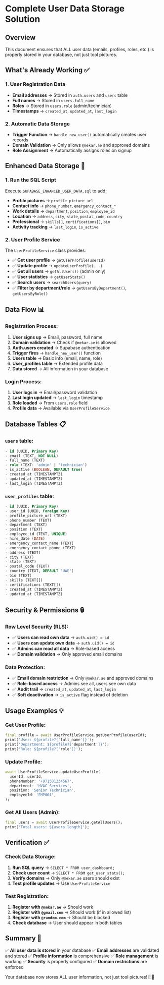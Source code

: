# Complete User Data Storage Solution

## Overview
This document ensures that ALL user data (emails, profiles, roles, etc.) is properly stored in your database, not just tool pictures.

## What's Already Working ✅

### 1. User Registration Data
- **Email addresses** → Stored in `auth.users` and `users` table
- **Full names** → Stored in `users.full_name`
- **Roles** → Stored in `users.role` (admin/technician)
- **Timestamps** → `created_at`, `updated_at`, `last_login`

### 2. Automatic Data Storage
- **Trigger Function** → `handle_new_user()` automatically creates user records
- **Domain Validation** → Only allows `@mekar.ae` and approved domains
- **Role Assignment** → Automatically assigns roles on signup

## Enhanced Data Storage 🚀

### 1. Run the SQL Script
Execute `SUPABASE_ENHANCED_USER_DATA.sql` to add:
- **Profile pictures** → `profile_picture_url`
- **Contact info** → `phone_number`, `emergency_contact_*`
- **Work details** → `department`, `position`, `employee_id`
- **Location** → `address`, `city`, `state`, `postal_code`, `country`
- **Professional** → `skills[]`, `certifications[]`, `bio`
- **Activity tracking** → `last_login`, `is_active`

### 2. User Profile Service
The `UserProfileService` class provides:
- ✅ **Get user profile** → `getUserProfile(userId)`
- ✅ **Update profile** → `updateUserProfile(...)`
- ✅ **Get all users** → `getAllUsers()` (admin only)
- ✅ **User statistics** → `getUserStats()`
- ✅ **Search users** → `searchUsers(query)`
- ✅ **Filter by department/role** → `getUsersByDepartment()`, `getUsersByRole()`

## Data Flow 📊

### Registration Process:
1. **User signs up** → Email, password, full name
2. **Domain validation** → Check if `@mekar.ae` is allowed
3. **Auth.users created** → Supabase authentication
4. **Trigger fires** → `handle_new_user()` function
5. **Users table** → Basic info (email, name, role)
6. **User_profiles table** → Extended profile data
7. **Data stored** → All information in your database

### Login Process:
1. **User logs in** → Email/password validation
2. **Last login updated** → `last_login` timestamp
3. **Role loaded** → From `users.role` field
4. **Profile data** → Available via `UserProfileService`

## Database Tables 📋

### `users` table:
```sql
- id (UUID, Primary Key)
- email (TEXT, NOT NULL)
- full_name (TEXT)
- role (TEXT: 'admin' | 'technician')
- is_active (BOOLEAN, DEFAULT true)
- created_at (TIMESTAMPTZ)
- updated_at (TIMESTAMPTZ)
- last_login (TIMESTAMPTZ)
```

### `user_profiles` table:
```sql
- id (UUID, Primary Key)
- user_id (UUID, Foreign Key)
- profile_picture_url (TEXT)
- phone_number (TEXT)
- department (TEXT)
- position (TEXT)
- employee_id (TEXT, UNIQUE)
- hire_date (DATE)
- emergency_contact_name (TEXT)
- emergency_contact_phone (TEXT)
- address (TEXT)
- city (TEXT)
- state (TEXT)
- postal_code (TEXT)
- country (TEXT, DEFAULT 'UAE')
- bio (TEXT)
- skills (TEXT[])
- certifications (TEXT[])
- created_at (TIMESTAMPTZ)
- updated_at (TIMESTAMPTZ)
```

## Security & Permissions 🔒

### Row Level Security (RLS):
- ✅ **Users can read own data** → `auth.uid() = id`
- ✅ **Users can update own data** → `auth.uid() = id`
- ✅ **Admins can read all data** → Role-based access
- ✅ **Domain validation** → Only approved email domains

### Data Protection:
- ✅ **Email domain restriction** → Only `@mekar.ae` and approved domains
- ✅ **Role-based access** → Admins see all, users see own data
- ✅ **Audit trail** → `created_at`, `updated_at`, `last_login`
- ✅ **Soft deactivation** → `is_active` flag instead of deletion

## Usage Examples 💡

### Get User Profile:
```dart
final profile = await UserProfileService.getUserProfile(userId);
print('User: ${profile?['full_name']}');
print('Department: ${profile?['department']}');
print('Role: ${profile?['role']}');
```

### Update Profile:
```dart
await UserProfileService.updateUserProfile(
  userId: userId,
  phoneNumber: '+971501234567',
  department: 'HVAC Services',
  position: 'Senior Technician',
  employeeId: 'EMP001',
);
```

### Get All Users (Admin):
```dart
final users = await UserProfileService.getAllUsers();
print('Total users: ${users.length}');
```

## Verification ✅

### Check Data Storage:
1. **Run SQL query** → `SELECT * FROM user_dashboard;`
2. **Check user count** → `SELECT * FROM get_user_stats();`
3. **Verify domains** → Only `@mekar.ae` users should exist
4. **Test profile updates** → Use `UserProfileService`

### Test Registration:
1. **Register with `@mekar.ae`** → Should work
2. **Register with `@gmail.com`** → Should work (if in allowed list)
3. **Register with `@random.com`** → Should be blocked
4. **Check database** → User should appear in both tables

## Summary 🎯

✅ **All user data is stored** in your database
✅ **Email addresses** are validated and stored
✅ **Profile information** is comprehensive
✅ **Role management** is working
✅ **Security** is properly configured
✅ **Domain restrictions** are enforced

Your database now stores ALL user information, not just tool pictures! 🗄️👥

